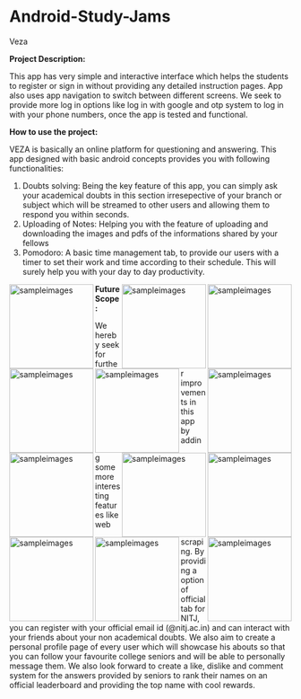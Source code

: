 # Android-Study-Jams

Veza

<b> Project Description: </b>

This app has very simple and interactive interface which helps the students to register or sign in without providing any detailed instruction pages. App also uses app navigation to switch between different screens. We seek to provide more log in options like log in with google and otp system to log in with your phone numbers, once the app is tested and functional.

<b> How to use the project: </b>

VEZA is basically an online platform for questioning and answering. This app designed with basic android concepts provides you with following functionalities:
1. Doubts solving: Being the key feature of this app, you can simply ask your academical doubts in this section irresepective of your branch or subject which will be streamed to other users and allowing them to respond you within seconds. 
2. Uploading of Notes: Helping you with the feature of uploading and downloading the images and pdfs of the informations shared by your fellows
3. Pomodoro: A basic time management tab, to provide our users with a timer to set their work and time according to their schedule. This will surely help you with your day to day productivity.
<img width="150" align="right" alt="sampleimages" src = "https://user-images.githubusercontent.com/96609856/148256141-044d52e5-92ae-4332-8e87-fce57d2ad7bf.jpg">
<img width="150" align="left" alt="sampleimages" src = "https://user-images.githubusercontent.com/96609856/148256178-a8a78132-ff52-40e1-a042-e28b52c7888e.jpg">
<img width="150" align="right" alt="sampleimages" src = "https://user-images.githubusercontent.com/96609856/148256200-a9998126-e840-443a-be77-fd83b631bee8.jpg">
<img width="150" align="left" alt="sampleimages" src = "https://user-images.githubusercontent.com/96609856/148256246-977eb487-6ed6-4aae-99ef-5b2a6d5c5233.jpg">
<img width="150" align="right" alt="sampleimages" src = "https://user-images.githubusercontent.com/96609856/148256282-0b4d9aa3-096a-481e-9e99-27b3e66fae2e.jpg">
<img width="150" align="left" alt="sampleimages" src = "https://user-images.githubusercontent.com/96609856/148256314-5c086534-356d-47fc-b62e-ee152b7d7b29.jpg">
<img width="150" align="right" alt="sampleimages" src = "https://user-images.githubusercontent.com/96609856/148256332-7e6da554-1c62-4c87-afd9-8d269dd85179.jpg">
<img width="150" align="left" alt="sampleimages" src = "https://user-images.githubusercontent.com/96609856/148256353-cedaf0f3-e871-4242-bfa3-687fd5618d4a.jpg">
<img width="150" align="right" alt="sampleimages" src = "https://user-images.githubusercontent.com/96609856/148256363-7d5b1a87-8c9b-4fb0-9128-518febb6676e.jpg">
<img width="150" align="left" alt="sampleimages" src = "https://user-images.githubusercontent.com/96609856/148256377-f741af22-db00-4c60-9473-d2ec49a2bd0f.jpg">
<img width="150" align="right" alt="sampleimages" src = "https://user-images.githubusercontent.com/96609856/148256385-6b651763-3a39-4cae-86f1-43da3e80d27b.jpg">
<img width="150" align="left" alt="sampleimages" src = "https://user-images.githubusercontent.com/96609856/148256402-96923ebb-b01e-4c2f-a8fe-7c4ccc8e6fa9.jpg">


<b> Future Scope : </b>

We hereby seek for further improvements in this app by adding some more interesting features like web scraping. By providing a option of official tab for NITJ, you can register with your official email id (@nitj.ac.in) and can interact with your friends about your non academical doubts. We also aim to create a  personal profile page of every user which will showcase his abouts so that you can follow your favourite college seniors and will be able to personally message them. We also look forward to create a like, dislike and comment system for the answers provided by seniors  to rank their names on an official leaderboard and providing the top name with cool rewards.
